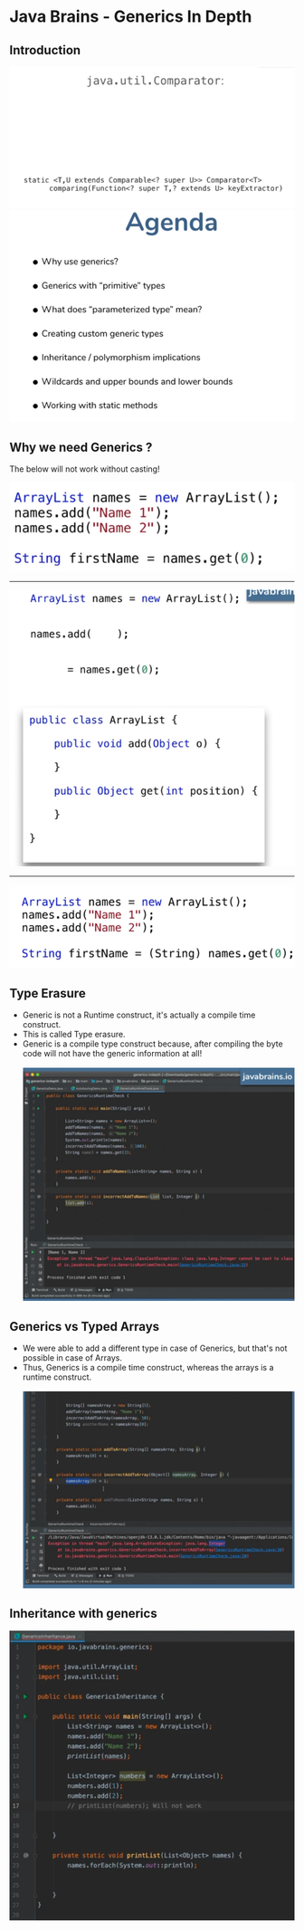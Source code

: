 # Java Brains - Generics In Depth 

## Introduction 

![img](slides/img.png)
![img](slides/img_1.png)

## Why we need Generics ? 
The below will not work without casting!

![img](slides/img_2.png)
***
![img](slides/img_3.png)
***
![img](slides/img_4.png)

## Type Erasure

- Generic is not a Runtime construct, it's actually a compile time construct. 
- This is called Type erasure. 
- Generic is a compile type construct because, after compiling the byte code will not have the generic information at all!
<br></br>
![img](slides/img_5.png)

## Generics vs Typed Arrays 

- We were able to add a different type in case of Generics, but that's not possible in case of Arrays.
- Thus, Generics is a compile time construct, whereas the arrays is a runtime construct. 
<br></br>
![img](slides/img_6.png)

## Inheritance with generics 
![img](slides/img_7.png)




